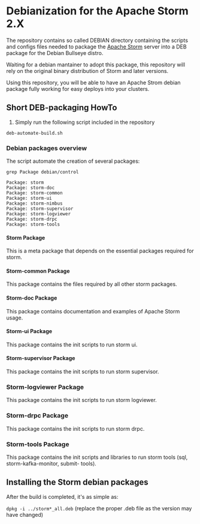 # Debianization for the Apache Storm 2.X

The repository contains so called DEBIAN directory containing the scripts and configs files needed to package the
[Apache Storm](http://storm.apache.org/) server into a DEB package for the Debian Bullseye distro.

Waiting for a debian mantainer to adopt this package, this repository will rely on the original
binary distribution of Storm and later versions.

Using this repository, you will be able to have an Apache Strom debian package fully working for easy deploys into your clusters.

## Short DEB-packaging HowTo

1. Simply run the following script included in the repository

```deb-automate-build.sh```

### Debian packages overview

The script automate the creation of several packages:

```
grep Package debian/control

Package: storm
Package: storm-doc
Package: storm-common
Package: storm-ui
Package: storm-nimbus
Package: storm-supervisor
Package: storm-logviewer
Package: storm-drpc
Package: storm-tools
```

#### Storm Package

This is a meta package that depends on the essential packages required for storm.

#### Storm-common Package

This package contains the files required by all other storm packages.

#### Storm-doc Package

This package contains documentation and examples of Apache Storm usage.


#### Storm-ui Package

This package contains the init scripts to run storm ui.

#### Storm-supervisor Package

This package contains the init scripts to run storm supervisor.


### Storm-logviewer Package

This package contains the init scripts to run storm logviewer.

### Storm-drpc Package

This package contains the init scripts to run storm drpc.

### Storm-tools Package

This package contains the init scripts and libraries to run storm tools (sql, storm-kafka-monitor, submit-     tools).

## Installing the Storm debian packages

After the build is completed, it's as simple as:

```dpkg -i ../storm*_all.deb``` (replace the proper .deb file as the version may have changed)
